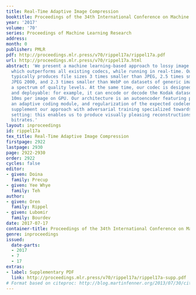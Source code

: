 ```yaml
---
title: Real-Time Adaptive Image Compression
booktitle: Proceedings of the 34th International Conference on Machine Learning
year: '2017'
volume: '70'
series: Proceedings of Machine Learning Research
address: 
month: 0
publisher: PMLR
pdf: http://proceedings.mlr.press/v70/rippel17a/rippel17a.pdf
url: http://proceedings.mlr.press/v70/rippel17a.html
abstract: 'We present a machine learning-based approach to lossy image compression
  which outperforms all existing codecs, while running in real-time. Our algorithm
  typically produces file sizes 3 times smaller than JPEG, 2.5 times smaller than
  JPEG 2000, and 2.3 times smaller than WebP on datasets of generic images across
  a spectrum of quality levels. At the same time, our codec is designed to be lightweight
  and deployable: for example, it can encode or decode the Kodak dataset in less than
  10ms per image on GPU. Our architecture is an autoencoder featuring pyramidal analysis,
  an adaptive coding module, and regularization of the expected codelength. We also
  supplement our approach with adversarial training specialized towards use in a compression
  setting: this enables us to produce visually pleasing reconstructions for very low
  bitrates.'
layout: inproceedings
id: rippel17a
tex_title: Real-Time Adaptive Image Compression
firstpage: 2922
lastpage: 2930
page: 2922-2930
order: 2922
cycles: false
editor:
- given: Doina
  family: Precup
- given: Yee Whye
  family: Teh
author:
- given: Oren
  family: Rippel
- given: Lubomir
  family: Bourdev
date: 2017-07-17
container-title: Proceedings of the 34th International Conference on Machine Learning
genre: inproceedings
issued:
  date-parts:
  - 2017
  - 7
  - 17
extras:
- label: Supplementary PDF
  link: http://proceedings.mlr.press/v70/rippel17a/rippel17a-supp.pdf
# Format based on citeproc: http://blog.martinfenner.org/2013/07/30/citeproc-yaml-for-bibliographies/
---
```

